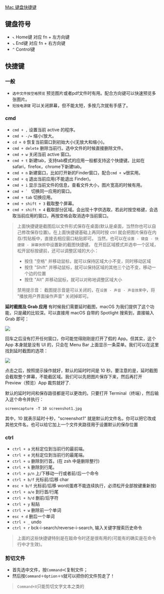 [Mac 键盘快捷键](https://support.apple.com/zh-cn/HT201236)

## 键盘符号
* `↖︎`  Home键 对应  fn + 左方向键
* `↘︎`  End键  对应  fn + 右方向键
* `^`   Control键

## 快捷键
### 一般
- `选中文件按空格预览` 预览图片或者pdf文件时有用。配合方向键可以快速预览多张图片。
- `短按电源键` 可以关闭屏幕，但不能太短，多按几次就有手感了。

### cmd
- `cmd + ,` 设置当前 active 的程序。
- `cmd + -/=` 缩小/放大。
- `cd + 0` 恢复当前窗口到初始大小(无放大和缩小)。
- `cmd + delete` 删除当前行。选中文件的时候直接删除文件。
- `cmd + w` 关闭当前 active 窗口。
- `cmd + t` 新建tab，支持tab模式的应用一般都支持这个快捷键。比如在safari，firefox，chrome下新建tab。
- `cmd + n` 新建窗口，比如打开新的Finder窗口，配合`cmd + w`很实用。
- `cmd + q` 退出当前应用(不能退出 Finder)。
- `cmd + i` 显示当前文件的信息，查看文件大小，图片宽高的时候有用。
- ``cmd + ` `` 切换同一应用的窗口。
- `cmd + tab` 切换应用。
- `cmd + shift + 3` 截取整个屏幕。
- `cmd + shift + 4` 截取部分区域。会出现十字供选取，若此时按空格键，会选取当前应用的窗口，再按空格会取消选中当前窗口。


> 上面快捷键是截图后以文件形式保存在桌面(默认是桌面，当然你也可以自己修改保存位置)。在上面快捷键基础上再同时按 ctrl 就会把图片保存在内存/剪贴板中，直接去相应窗口粘贴即可。
> 当然，也可以在`设置 - 键盘 - 快捷键 - 屏幕快照`中设置新的截图快捷键。
> 在开启区域模式并选中一个区域，松开鼠标按键前，还可以调整区域的大小：
> 
>   * 按住 "空格" 并移动鼠标，就可以保持区域大小不变，同时移动区域
>   * 按住 "Shift" 并移动鼠标，就可以保持区域的其他三个边不变，移动一个边的位置
>   * 按住 "Alt" 并移动鼠标，就可以对称地调整区域大小
> 
> 禁用提示音：
> 截图提示音是可以关闭的，在`设置 - 声音 - 声音效果`中，将 "播放用户界面操作声音" 关闭掉即可。

  
**延时截图及 Grab 应用**
有时候我们需要延时截图，macOS 为我们提供了这个功能，只是藏的比较深。可以直接用 macOS 自带的 Spotlight 搜索到，直接输入 Grab 即可：

![](http://7xkt52.com1.z0.glb.clouddn.com/markdown/1487773429516.png)

回车之后没有打开任何窗口，你可能觉得刚刚是打开了假的 App。但其实，这个 App 本身就是没有 UI 的，只会在 Menu Bar 上面显示一条菜单。我们可以在这里找到延时截图的选项：

![](http://7xkt52.com1.z0.glb.clouddn.com/markdown/1487773476125.png)

点击之后，按照提示操作就好，默认的延时时间是 10 秒。要注意的是，延时截图会截取整个屏幕，不能截区域。我们可以先把图片保存下来，然后再打开 Preview（预览）App 裁剪就好了.

默认的延时时间和保存路径都是可以更改的。只要打开 Terminal（终端），然后输入这个命令并执行：

```shell
screencapture -T 10 screenshot1.jpg
```

其中，10 就表示延时十秒，"screenshot1" 就是默认的文件名，你可以把它改成其他文件名，也可以给它加上一个文件夹路径用于设置默认的保存位置


### ctrl
- `ctrl + a` 光标定位到当前行的最前端。
- `ctrl + e` 光标定位到当前行的最尾端。
- `ctrl + u` 删除到行首。(在 zsh 中是删除整行)
- `ctrl + k` 删除到行尾。
- `ctrl + p/n` 上/下移动一行或者前/后一个命令
- `ctrl + b/f` 光标前/后移 char
- `esc + b/f` 光标前/后移 word(蛋疼不能连续执行，必须松开全部按键重新按)
- `ctrl + a/e` 到行首/行尾
- `ctrl + h/d` 删前/后字符
- `ctrl + y` 粘贴
- `ctrl + w` 删除前一个单词
- `esc + d` 删后一个单词
- `ctrl + _` undo
- `ctrl + r` bck-i-search/reverse-i-search, 输入关键字搜索历史命令

> 上面的这些快捷键特别是在敲命令时还是很有用的(可能有的确实是在命令行中才生效)。




### 剪切文件
- 首先选中文件，按`Command+C`复制文件；
- 然后按`Command＋Option＋V`就可以把你的文件剪走了！

> `Command+X`只能剪切文字文本之类的


